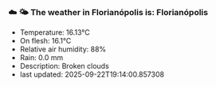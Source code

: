 ### ☁️ 🌤️  The weather in Florianópolis is: Florianópolis

- Temperature: 16.13°C
- On flesh: 16.1°C
- Relative air humidity: 88%
- Rain: 0.0 mm
- Description: Broken clouds
- last updated: 2025-09-22T19:14:00.857308
